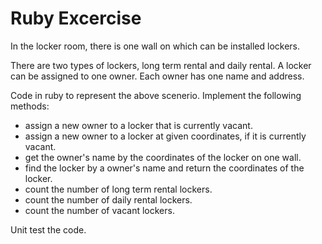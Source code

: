 Ruby Excercise
==============

In the locker room, there is one wall on which can be installed lockers.

There are two types of lockers, long term rental and daily rental. A locker can be assigned to one owner.  Each owner has one name and address.

Code in ruby to represent the above scenerio.  Implement the following methods:

- assign a new owner to a locker that is currently vacant.
- assign a new owner to a locker at given coordinates, if it is currently vacant.
- get the owner's name by the coordinates of the locker on one wall.
- find the locker by a owner's name and return the coordinates of the locker.
- count the number of long term rental lockers.
- count the number of daily rental lockers.
- count the number of vacant lockers.

Unit test the code.
